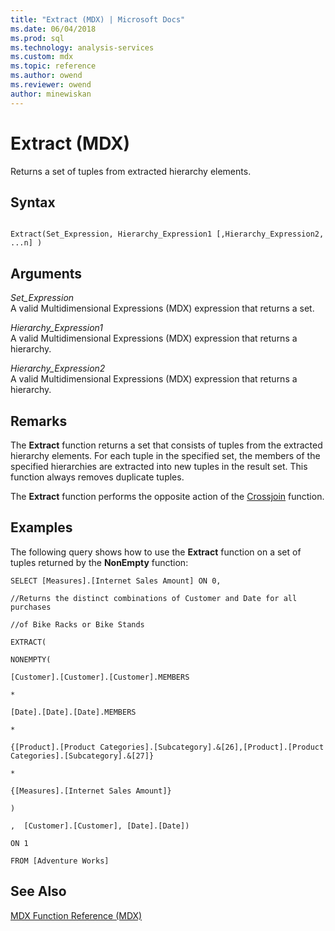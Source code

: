 ```yaml
---
title: "Extract (MDX) | Microsoft Docs"
ms.date: 06/04/2018
ms.prod: sql
ms.technology: analysis-services
ms.custom: mdx
ms.topic: reference
ms.author: owend
ms.reviewer: owend
author: minewiskan
---
```

# Extract (MDX)


  Returns a set of tuples from extracted hierarchy elements.  
  
## Syntax  
  
```  
  
Extract(Set_Expression, Hierarchy_Expression1 [,Hierarchy_Expression2, ...n] )  
```  
  
## Arguments  
 *Set_Expression*  
 A valid Multidimensional Expressions (MDX) expression that returns a set.  
  
 *Hierarchy_Expression1*  
 A valid Multidimensional Expressions (MDX) expression that returns a hierarchy.  
  
 *Hierarchy_Expression2*  
 A valid Multidimensional Expressions (MDX) expression that returns a hierarchy.  
  
## Remarks  
 The **Extract** function returns a set that consists of tuples from the extracted hierarchy elements. For each tuple in the specified set, the members of the specified hierarchies are extracted into new tuples in the result set. This function always removes duplicate tuples.  
  
 The **Extract** function performs the opposite action of the [Crossjoin](../mdx/crossjoin-mdx.md) function.  
  
## Examples  
 The following query shows how to use the **Extract** function on a set of tuples returned by the **NonEmpty** function:  
  
 `SELECT [Measures].[Internet Sales Amount] ON 0,`  
  
 `//Returns the distinct combinations of Customer and Date for all purchases`  
  
 `//of Bike Racks or Bike Stands`  
  
 `EXTRACT(`  
  
 `NONEMPTY(`  
  
 `[Customer].[Customer].[Customer].MEMBERS`  
  
 `*`  
  
 `[Date].[Date].[Date].MEMBERS`  
  
 `*`  
  
 `{[Product].[Product Categories].[Subcategory].&[26],[Product].[Product Categories].[Subcategory].&[27]}`  
  
 `*`  
  
 `{[Measures].[Internet Sales Amount]}`  
  
 `)`  
  
 `,  [Customer].[Customer], [Date].[Date])`  
  
 `ON 1`  
  
 `FROM [Adventure Works]`  
  
## See Also  
 [MDX Function Reference &#40;MDX&#41;](../mdx/mdx-function-reference-mdx.md)  
  
  
